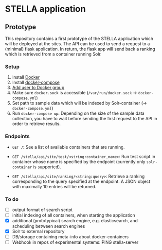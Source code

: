 # STELLA application

## Prototype
This repository contains a first prototype of the STELLA application which will be deployed at the sites.
The API can be used to send a request to a (minimal) flask application. In return, the flask app will send back a
ranking which is retrieved from a container running Solr.

### Setup

1. Install [Docker](https://docs.docker.com/v17.12/install/)
2. Install [docker-compose](https://docs.docker.com/compose/install/)
3. [Add user to Docker group](https://docs.docker.com/install/linux/linux-postinstall/)
4. Make sure `docker.sock` is accessible (`/var/run/docker.sock` &rarr; `docker-compose.yml`)
5. Set path to sample data which will be indexed by Solr-container (&rarr; `docker-compose.yml`)
6. Run `docker-compose up`. Depending on the size of the sample data collection, you have to wait before sending
the first request to the API in order to retrieve results.

### Endpoints

- `GET /`: See a list of available containers that are running.

- `GET /stella/api/site/test/<string:container_name>`: Run test script in container whose name is specified by the endpoint (currently only `solr-container` is supported).

- `GET /stella/api/site/ranking/<string:query>`: Retrieve a ranking corresponding to the query specified at the endpoint. A JSON object with maximally 10 entries will be returned.

### To do

- [ ] output format of search script
- [ ] initial indexing of all containers, when starting the application
- [x] additional (prototypical) search engine, e.g. elasticsearch, and scheduling between search engines
- [x] Solr to external repository
- [ ] DB/storage containing meta-info about docker-containers
- [ ] Webhook in repos of experimental systems: PING stella-server
